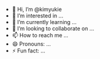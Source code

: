- 👋 Hi, I’m @kimyukie
- 👀 I’m interested in ...
- 🌱 I’m currently learning ...
- 💞️ I’m looking to collaborate on ...
- 📫 How to reach me ...
- 😄 Pronouns: ...
- ⚡ Fun fact: ...

<!---
kimyukie/kimyukie is a ✨ special ✨ repository because its `README.md` (this file) appears on your GitHub profile.
You can click the Preview link to take a look at your changes.
--->
